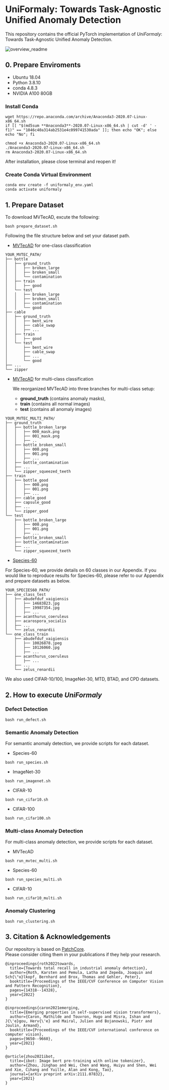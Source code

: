 # UniFormaly: Towards Task-Agnostic Unified Anomaly Detection

This repository contains the official PyTorch implementation of _UniFormaly_: Towards Task-Agnostic Unified Anomaly Detection.   

   
![overview_readme](assets/overview_readme.png)


## 0. Prepare Enviroments
- Ubuntu 18.04
- Python 3.8.10
- conda 4.8.3
- NVIDIA A100 80GB

### Install Conda
```
wget https://repo.anaconda.com/archive/Anaconda3-2020.07-Linux-x86_64.sh
if [[ "$(md5sum **Anaconda3**-2020.07-Linux-x86_64.sh | cut -d' ' -f1)" == "1046c40a314ab2531e4c099741530ada" ]]; then echo "OK"; else echo "No"; fi
```

```
chmod +x Anaconda3-2020.07-Linux-x86_64.sh
./Anaconda3-2020.07-Linux-x86_64.sh
rm Anaconda3-2020.07-Linux-x86_64.sh
```
After installation, please close terminal and reopen it!

### Create Conda Virtual Environment
```
conda env create -f uniformaly_env.yaml
conda activate uniformaly
```

## 1. Prepare Dataset
To download MVTecAD, excute the following:
```
bash prepare_dataset.sh
```
Following the file structure below and set your dataset path.
- [MVTecAD](https://www.mvtec.com/company/research/datasets/mvtec-ad/) for one-class classification
```
YOUR_MVTEC_PATH/
├── bottle
│   ├── ground_truth
│   │   ├── broken_large
│   │   ├── broken_small
│   │   └── contamination
│   ├── train
│   │   ├── good
│   └── test
│   │   ├── broken_large
│   │   ├── broken_small
│   │   ├── contamination
│   │   └── good
├── cable
│   ├── ground_truth
│   │   ├── bent_wire
│   │   ├── cable_swap
│   │   ├── ...
│   ├── train
│   │   ├── good
│   └── test
│       ├── bent_wire
│       ├── cable_swap
│       ├── ...
│       └── good
├── ...
└── zipper
```

- [MVTecAD](https://www.mvtec.com/company/research/datasets/mvtec-ad/) for multi-class classification

  We reorganized MVTecAD into three branches for multi-class setup:
  - **ground_truth** (contains anomaly masks),
  - **train** (contains all normal images)
  - **test** (contains all anomaly images)
```
YOUR_MVTEC_MULTI_PATH/
├── ground_truth
│   ├── bottle_broken_large
│   │   ├── 000_mask.png
│   │   ├── 001_mask.png
│   │   ├── ..
│   ├── bottle_broken_small
│   │   ├── 000.png
│   │   ├── 001.png
│   │   ├── ...
│   ├── bottle_contamination
│   ├── ...
│   └── zipper_squeezed_teeth
├── train
│   ├── bottle_good
│   │   ├── 000.png
│   │   ├── 001.png
│   │   ├── ...
│   ├── cable_good
│   ├── capsule_good
│   ├── ...
│   └── zipper_good
└── test
    ├── bottle_broken_large
    │   ├── 000.png
    │   ├── 001.png
    │   ├── ...
    ├── bottle_broken_small
    ├── bottle_contamination
    ├── ...
    └── zipper_squeezed_teeth
```

- [Species-60](https://github.com/hendrycks/anomaly-seg)

For Species-60, we provide details on 60 classes in our Appendix. If you would like to reproduce results for Species-60, please refer to our Appendix and prepare datasets as below. 
```
YOUR_SPECIES60_PATH/
├── one_class_test
│   ├── abudefduf_vaigiensis
│   │   ├── 14683823.jpg
│   │   ├── 19987354.jpg
│   │   ├── ...
│   ├── acanthurus_coeruleus
│   ├── acarospora_socialis
│   ├── ...
│   └── zelus_renardii
└── one_class_train
    ├── abudefduf_vaigiensis
    │   ├── 10026878.jpeg
    │   ├── 10126060.jpg
    │   ├── ...
    ├── acanthurus_coeruleus
    │   ├── ...
    ├── ...
    └── zelus_renardii
```
We also used CIFAR-10/100, ImageNet-30, MTD, BTAD, and CPD datasets.



## 2. How to execute _UniFormaly_

### Defect Detection
```
bash run_defect.sh
```

### Semantic Anomaly Detection
  
For semantic anomaly detection, we provide scripts for each dataset.

- Species-60
```
bash run_species.sh
```

- ImageNet-30
```
bash run_imagenet.sh
```

- CIFAR-10
```
bash run_cifar10.sh
```

- CIFAR-100
```
bash run_cifar100.sh
```


### Multi-class Anomaly Detection
For multi-class anomaly detection, we provide scripts for each dataset.
- MVTecAD
```
bash run_mvtec_multi.sh
```
- Species-60
```
bash run_species_multi.sh
```
- CIFAR-10
```
bash run_cifar10_multi.sh
``` 


### Anomaly Clustering
```
bash run_clustering.sh
```

## 3. Citation & Acknowledgements
Our repository is based on [PatchCore](https://github.com/amazon-science/patchcore-inspection).   
Please consider citing them in your publications if they help your research.
```
@inproceedings{roth2022towards,
  title={Towards total recall in industrial anomaly detection},
  author={Roth, Karsten and Pemula, Latha and Zepeda, Joaquin and Sch{\"o}lkopf, Bernhard and Brox, Thomas and Gehler, Peter},
  booktitle={Proceedings of the IEEE/CVF Conference on Computer Vision and Pattern Recognition},
  pages={14318--14328},
  year={2022}
}
```

```
@inproceedings{caron2021emerging,
  title={Emerging properties in self-supervised vision transformers},
  author={Caron, Mathilde and Touvron, Hugo and Misra, Ishan and J{\'e}gou, Herv{\'e} and Mairal, Julien and Bojanowski, Piotr and Joulin, Armand},
  booktitle={Proceedings of the IEEE/CVF international conference on computer vision},
  pages={9650--9660},
  year={2021}
}
```

```
@article{zhou2021ibot,
  title={ibot: Image bert pre-training with online tokenizer},
  author={Zhou, Jinghao and Wei, Chen and Wang, Huiyu and Shen, Wei and Xie, Cihang and Yuille, Alan and Kong, Tao},
  journal={arXiv preprint arXiv:2111.07832},
  year={2021}
}
```
